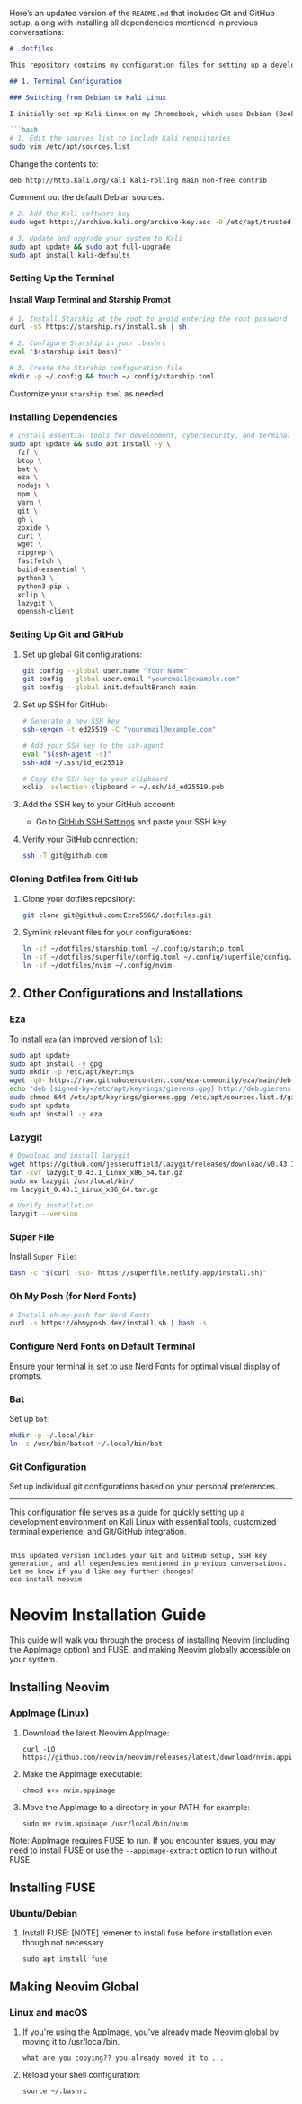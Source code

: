Here’s an updated version of the `README.md` that includes Git and GitHub setup, along with installing all dependencies mentioned in previous conversations:

```markdown
# .dotfiles

This repository contains my configuration files for setting up a development and cybersecurity environment on a Chromebook using Kali Linux. Below is a breakdown of my setup process and configuration.

## 1. Terminal Configuration

### Switching from Debian to Kali Linux

I initially set up Kali Linux on my Chromebook, which uses Debian (Bookworm) by default.

```bash
# 1. Edit the sources list to include Kali repositories
sudo vim /etc/apt/sources.list
```

Change the contents to:
```plaintext
deb http://http.kali.org/kali kali-rolling main non-free contrib
```
Comment out the default Debian sources.

```bash
# 2. Add the Kali software key
sudo wget https://archive.kali.org/archive-key.asc -O /etc/apt/trusted.gpg.d/kali-archive-keyring.asc
```

```bash
# 3. Update and upgrade your system to Kali
sudo apt update && sudo apt full-upgrade
sudo apt install kali-defaults
```

### Setting Up the Terminal

#### Install Warp Terminal and Starship Prompt

```bash
# 1. Install Starship at the root to avoid entering the root password
curl -sS https://starship.rs/install.sh | sh
```

```bash
# 2. Configure Starship in your .bashrc
eval "$(starship init bash)"
```

```bash
# 3. Create the Starship configuration file
mkdir -p ~/.config && touch ~/.config/starship.toml
```
Customize your `starship.toml` as needed.

### Installing Dependencies

```bash
# Install essential tools for development, cybersecurity, and terminal customization
sudo apt update && sudo apt install -y \
  fzf \
  btop \
  bat \
  eza \
  nodejs \
  npm \
  yarn \
  git \
  gh \
  zoxide \
  curl \
  wget \
  ripgrep \
  fastfetch \
  build-essential \
  python3 \
  python3-pip \
  xclip \
  lazygit \
  openssh-client
```

### Setting Up Git and GitHub

1. Set up global Git configurations:
   ```bash
   git config --global user.name "Your Name"
   git config --global user.email "youremail@example.com"
   git config --global init.defaultBranch main
   ```

2. Set up SSH for GitHub:
   ```bash
   # Generate a new SSH key
   ssh-keygen -t ed25519 -C "youremail@example.com"

   # Add your SSH key to the ssh-agent
   eval "$(ssh-agent -s)"
   ssh-add ~/.ssh/id_ed25519

   # Copy the SSH key to your clipboard
   xclip -selection clipboard < ~/.ssh/id_ed25519.pub
   ```

3. Add the SSH key to your GitHub account:
   - Go to [GitHub SSH Settings](https://github.com/settings/ssh/new) and paste your SSH key.

4. Verify your GitHub connection:
   ```bash
   ssh -T git@github.com
   ```

### Cloning Dotfiles from GitHub

1. Clone your dotfiles repository:
   ```bash
   git clone git@github.com:Ezra5566/.dotfiles.git
   ```

2. Symlink relevant files for your configurations:
   ```bash
   ln -sf ~/dotfiles/starship.toml ~/.config/starship.toml
   ln -sf ~/dotfiles/superfile/config.toml ~/.config/superfile/config.toml
   ln -sf ~/dotfiles/nvim ~/.config/nvim
   ```

## 2. Other Configurations and Installations

### Eza
To install `eza` (an improved version of `ls`):

```bash
sudo apt update
sudo apt install -y gpg
sudo mkdir -p /etc/apt/keyrings
wget -qO- https://raw.githubusercontent.com/eza-community/eza/main/deb.asc | sudo gpg --dearmor -o /etc/apt/keyrings/gierens.gpg
echo "deb [signed-by=/etc/apt/keyrings/gierens.gpg] http://deb.gierens.de stable main" | sudo tee /etc/apt/sources.list.d/gierens.list
sudo chmod 644 /etc/apt/keyrings/gierens.gpg /etc/apt/sources.list.d/gierens.list
sudo apt update
sudo apt install -y eza
```

### Lazygit
```bash
# Download and install lazygit
wget https://github.com/jesseduffield/lazygit/releases/download/v0.43.1/lazygit_0.43.1_Linux_x86_64.tar.gz
tar -xvf lazygit_0.43.1_Linux_x86_64.tar.gz
sudo mv lazygit /usr/local/bin/
rm lazygit_0.43.1_Linux_x86_64.tar.gz

# Verify installation
lazygit --version
```

### Super File
Install `Super File`:
```bash
bash -c "$(curl -sLo- https://superfile.netlify.app/install.sh)"
```

### Oh My Posh (for Nerd Fonts)
```bash
# Install oh-my-posh for Nerd Fonts
curl -s https://ohmyposh.dev/install.sh | bash -s
```

### Configure Nerd Fonts on Default Terminal
Ensure your terminal is set to use Nerd Fonts for optimal visual display of prompts.

### Bat
Set up `bat`:
```bash
mkdir -p ~/.local/bin
ln -s /usr/bin/batcat ~/.local/bin/bat
```

### Git Configuration
Set up individual git configurations based on your personal preferences.

---

This configuration file serves as a guide for quickly setting up a development environment on Kali Linux with essential tools, customized terminal experience, and Git/GitHub integration.
```

This updated version includes your Git and GitHub setup, SSH key generation, and all dependencies mentioned in previous conversations. Let me know if you'd like any further changes!
oco install neovim
   ```
# Neovim Installation Guide

This guide will walk you through the process of installing Neovim (including the AppImage option) and FUSE, and making Neovim globally accessible on your system.

## Installing Neovim

### AppImage (Linux)

1. Download the latest Neovim AppImage:
   ```
   curl -LO https://github.com/neovim/neovim/releases/latest/download/nvim.appimage
   ```

2. Make the AppImage executable:
   ```
   chmod u+x nvim.appimage
   ```

3. Move the AppImage to a directory in your PATH, for example:
   ```
   sudo mv nvim.appimage /usr/local/bin/nvim
   ```

Note: AppImage requires FUSE to run. If you encounter issues, you may need to install FUSE or use the `--appimage-extract` option to run without FUSE.


## Installing FUSE

### Ubuntu/Debian

1. Install FUSE:
     [NOTE] remener to install fuse before installation even though not necessary
   ```
   sudo apt install fuse
   ```
## Making Neovim Global

### Linux and macOS

1. If you're using the AppImage, you've already made Neovim global by moving it to /usr/local/bin.
   ```
   what are you copying?? you already moved it to ...
   ```
2. Reload your shell configuration:
   ```
   source ~/.bashrc
   ```

